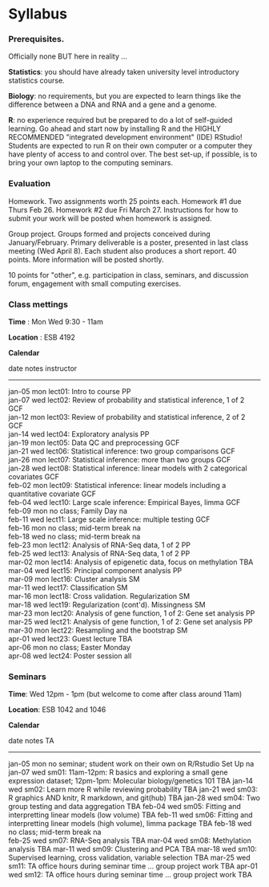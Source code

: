 # Syllabus





### Prerequisites.

Officially none BUT here in reality ...

**Statistics**: you should have already taken university level introductory statistics course.

**Biology**: no requirements, but you are expected to learn things like the difference between a DNA and RNA and a gene and a genome.

**R**: no experience required but be prepared to do a lot of self-guided learning. Go ahead and start now by installing R and the HIGHLY RECOMMENDED "integrated development environment" (IDE) RStudio! Students are expected to run R on their own computer or a computer they have plenty of access to and control over. The best set-up, if possible, is to bring your own laptop to the computing seminars.

### Evaluation

Homework. Two assignments worth 25 points each. Homework #1 due Thurs Feb 26. Homework #2 due Fri March 27. Instructions for how to submit your work will be posted when homework is assigned.

Group project. Groups formed and projects conceived during January/February. Primary deliverable is a poster, presented in last class meeting (Wed April 8). Each student also produces a short report. 40 points. More information will be posted shortly.

10 points for "other", e.g. participation in class, seminars, and discussion forum, engagement with small computing exercises.


<!-- unholy hack to make following two tables less wide and the same wide -->
<style type="text/css">
table {
   max-width: 65%;
}
</style>

### Class mettings

**Time** : Mon Wed 9:30 - 11am

**Location** : ESB 4192

**Calendar**


date         notes                                                                             instructor 
-----------  --------------------------------------------------------------------------------  -----------
jan-05 mon   lect01: Intro to course                                                           PP         
jan-07 wed   lect02: Review of probability and statistical inference, 1 of 2                   GCF        
jan-12 mon   lect03: Review of probability and statistical inference, 2 of 2                   GCF        
jan-14 wed   lect04: Exploratory analysis                                                      PP         
jan-19 mon   lect05: Data QC and preprocessing                                                 GCF        
jan-21 wed   lect06: Statistical inference: two group comparisons                              GCF        
jan-26 mon   lect07: Statistical inference: more than two groups                               GCF        
jan-28 wed   lect08: Statistical inference: linear models with 2 categorical covariates        GCF        
feb-02 mon   lect09: Statistical inference: linear models including a quantitative covariate   GCF        
feb-04 wed   lect10: Large scale inference: Empirical Bayes, limma                             GCF        
feb-09 mon   no class; Family Day                                                              na         
feb-11 wed   lect11: Large scale inference: multiple testing                                   GCF        
feb-16 mon   no class; mid-term break                                                          na         
feb-18 wed   no class; mid-term break                                                          na         
feb-23 mon   lect12: Analysis of RNA-Seq data, 1 of 2                                          PP         
feb-25 wed   lect13: Analysis of RNA-Seq data, 1 of 2                                          PP         
mar-02 mon   lect14: Analysis of epigenetic data, focus on methylation                         TBA        
mar-04 wed   lect15: Principal component analysis                                              PP         
mar-09 mon   lect16: Cluster analysis                                                          SM         
mar-11 wed   lect17: Classification                                                            SM         
mar-16 mon   lect18: Cross validation. Regularization                                          SM         
mar-18 wed   lect19: Regularization (cont'd). Missingness                                      SM         
mar-23 mon   lect20: Analysis of gene function, 1 of 2: Gene set analysis                      PP         
mar-25 wed   lect21: Analysis of gene function, 1 of 2: Gene set analysis                      PP         
mar-30 mon   lect22: Resampling and the bootstrap                                              SM         
apr-01 wed   lect23: Guest lecture                                                             TBA        
apr-06 mon   no class; Easter Monday                                                                      
apr-08 wed   lect24: Poster session                                                            all        

### Seminars

**Time**: Wed 12pm - 1pm (but welcome to come after class around 11am)

**Location**: ESB 1042 and 1046

**Calendar**


date         notes                                                                                                               TA  
-----------  ------------------------------------------------------------------------------------------------------------------  ----
jan-05 mon   no seminar; student work on their own on R/Rstudio Set Up                                                           na  
jan-07 wed   sm01: 11am-12pm: R basics and exploring a small gene expression dataset; 12pm-1pm: Molecular biology/genetics 101   TBA 
jan-14 wed   sm02: Learn more R while reviewing probability                                                                      TBA 
jan-21 wed   sm03: R graphics AND knitr, R markdown, and git(hub)                                                                TBA 
jan-28 wed   sm04: Two group testing and data aggregation                                                                        TBA 
feb-04 wed   sm05: Fitting and interpretting linear models (low volume)                                                          TBA 
feb-11 wed   sm06: Fitting and interpretting linear models (high volume), limma package                                          TBA 
feb-18 wed   no class; mid-term break                                                                                            na  
feb-25 wed   sm07: RNA-Seq analysis                                                                                              TBA 
mar-04 wed   sm08: Methylation analysis                                                                                          TBA 
mar-11 wed   sm09: Clustering and PCA                                                                                            TBA 
mar-18 wed   sm10: Supervised learning, cross validation, variable selection                                                     TBA 
mar-25 wed   sm11: TA office hours during seminar time ... group project work                                                    TBA 
apr-01 wed   sm12: TA office hours during seminar time ... group project work                                                    TBA 
